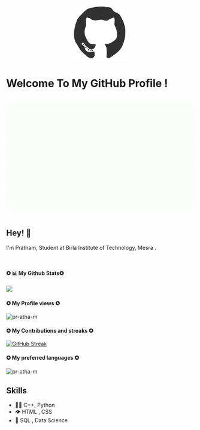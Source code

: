 <div align="center">
<img src="https://github.com/pr-atha-m/pr-atha-m/blob/main/octo.gif" alt="GitHub Logo" width="150" height="150" />
</div>

# Welcome To My GitHub Profile !

<br/>
<div align="center">
<img src="https://github.com/pr-atha-m/pr-atha-m/blob/main/ezgif.com-gif-maker.gif" alt="Pratham Bist Typer"  />
</div>
<br/>



## Hey! 👋
I'm Pratham, Student at Birla Institute of Technology, Mesra .


<br>
<h4><b>✪ 📊 My Github Stats✪</b></h4>





<img src="https://github-readme-stats.vercel.app/api?username=pr-atha-m&&show_icons=true&title_color=ffffff&icon_color=bb2acf&text_color=daf7dc&bg_color=151515"></img>
<br>
<b><h4>✪ My Profile views ✪</b></h4>

<p align="left"> <img src="https://komarev.com/ghpvc/?username=pr-atha-m3&label=Profile%20views&color=0e75b6&style=flat" alt="pr-atha-m" /> </p>

<b><h4>✪ My Contributions and streaks ✪</b></h4>

[![GitHub Streak](https://github-readme-streak-stats.herokuapp.com?user=pr-atha-m&theme=dark&hide_border=true)](https://git.io/streak-stats)

<b><h4>✪ My preferred languages ✪</b></h4>
<p><img align="center" src="https://github-readme-stats.vercel.app/api/top-langs?username=pr-atha-m&show_icons=true&locale=en&layout=compact" alt="pr-atha-m" /></p>



## Skills
- 👨‍💻 C++, Python
- 👁️ HTML , CSS 
- 💽 SQL , Data Science

